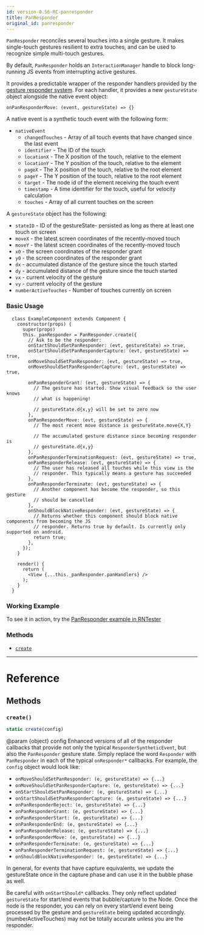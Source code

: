 ```yaml
---
id: version-0.56-RC-panresponder
title: PanResponder
original_id: panresponder
---
```


`PanResponder` reconciles several touches into a single gesture. It makes single-touch gestures resilient to extra touches, and can be used to recognize simple multi-touch gestures.

By default, `PanResponder` holds an `InteractionManager` handle to block long-running JS events from interrupting active gestures.

It provides a predictable wrapper of the responder handlers provided by the [gesture responder system](gesture-responder-system.md). For each handler, it provides a new `gestureState` object alongside the native event object:

```
onPanResponderMove: (event, gestureState) => {}
```

A native event is a synthetic touch event with the following form:

* `nativeEvent`
  * `changedTouches` - Array of all touch events that have changed since the last event
  * `identifier` - The ID of the touch
  * `locationX` - The X position of the touch, relative to the element
  * `locationY` - The Y position of the touch, relative to the element
  * `pageX` - The X position of the touch, relative to the root element
  * `pageY` - The Y position of the touch, relative to the root element
  * `target` - The node id of the element receiving the touch event
  * `timestamp` - A time identifier for the touch, useful for velocity calculation
  * `touches` - Array of all current touches on the screen

A `gestureState` object has the following:

* `stateID` - ID of the gestureState- persisted as long as there at least one touch on screen
* `moveX` - the latest screen coordinates of the recently-moved touch
* `moveY` - the latest screen coordinates of the recently-moved touch
* `x0` - the screen coordinates of the responder grant
* `y0` - the screen coordinates of the responder grant
* `dx` - accumulated distance of the gesture since the touch started
* `dy` - accumulated distance of the gesture since the touch started
* `vx` - current velocity of the gesture
* `vy` - current velocity of the gesture
* `numberActiveTouches` - Number of touches currently on screen

### Basic Usage

```
  class ExampleComponent extends Component {
    constructor(props) {
      super(props)
      this._panResponder = PanResponder.create({
        // Ask to be the responder:
        onStartShouldSetPanResponder: (evt, gestureState) => true,
        onStartShouldSetPanResponderCapture: (evt, gestureState) => true,
        onMoveShouldSetPanResponder: (evt, gestureState) => true,
        onMoveShouldSetPanResponderCapture: (evt, gestureState) => true,

        onPanResponderGrant: (evt, gestureState) => {
          // The gesture has started. Show visual feedback so the user knows
          // what is happening!

          // gestureState.d{x,y} will be set to zero now
        },
        onPanResponderMove: (evt, gestureState) => {
          // The most recent move distance is gestureState.move{X,Y}

          // The accumulated gesture distance since becoming responder is
          // gestureState.d{x,y}
        },
        onPanResponderTerminationRequest: (evt, gestureState) => true,
        onPanResponderRelease: (evt, gestureState) => {
          // The user has released all touches while this view is the
          // responder. This typically means a gesture has succeeded
        },
        onPanResponderTerminate: (evt, gestureState) => {
          // Another component has become the responder, so this gesture
          // should be cancelled
        },
        onShouldBlockNativeResponder: (evt, gestureState) => {
          // Returns whether this component should block native components from becoming the JS
          // responder. Returns true by default. Is currently only supported on android.
          return true;
        },
      });
    }

    render() {
      return (
        <View {...this._panResponder.panHandlers} />
      );
    }
  }
```

### Working Example

To see it in action, try the [PanResponder example in RNTester](https://github.com/facebook/react-native/blob/master/RNTester/js/PanResponderExample.js)

### Methods

* [`create`](panresponder.md#create)

---

# Reference

## Methods

### `create()`

```javascript
static create(config)
```

@param {object} config Enhanced versions of all of the responder callbacks that provide not only the typical `ResponderSyntheticEvent`, but also the `PanResponder` gesture state. Simply replace the word `Responder` with `PanResponder` in each of the typical `onResponder*` callbacks. For example, the `config` object would look like:

* `onMoveShouldSetPanResponder: (e, gestureState) => {...}`
* `onMoveShouldSetPanResponderCapture: (e, gestureState) => {...}`
* `onStartShouldSetPanResponder: (e, gestureState) => {...}`
* `onStartShouldSetPanResponderCapture: (e, gestureState) => {...}`
* `onPanResponderReject: (e, gestureState) => {...}`
* `onPanResponderGrant: (e, gestureState) => {...}`
* `onPanResponderStart: (e, gestureState) => {...}`
* `onPanResponderEnd: (e, gestureState) => {...}`
* `onPanResponderRelease: (e, gestureState) => {...}`
* `onPanResponderMove: (e, gestureState) => {...}`
* `onPanResponderTerminate: (e, gestureState) => {...}`
* `onPanResponderTerminationRequest: (e, gestureState) => {...}`
* `onShouldBlockNativeResponder: (e, gestureState) => {...}`

In general, for events that have capture equivalents, we update the gestureState once in the capture phase and can use it in the bubble phase as well.

Be careful with `onStartShould*` callbacks. They only reflect updated `gestureState` for start/end events that bubble/capture to the Node. Once the node is the responder, you can rely on every start/end event being processed by the gesture and `gestureState` being updated accordingly. (numberActiveTouches) may not be totally accurate unless you are the responder.
